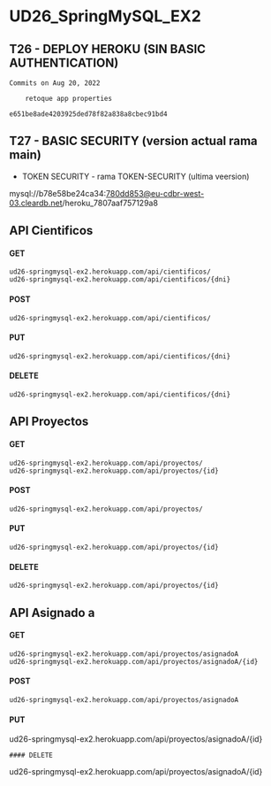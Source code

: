 # UD26_SpringMySQL_EX2

## T26 - DEPLOY HEROKU (SIN BASIC AUTHENTICATION)

```
Commits on Aug 20, 2022

    retoque app properties 

e651be8ade4203925ded78f82a838a8cbec91bd4
```

## T27 - BASIC SECURITY (version actual rama main)
- TOKEN SECURITY - rama TOKEN-SECURITY (ultima veersion)
    
mysql://b78e58be24ca34:780dd853@eu-cdbr-west-03.cleardb.net/heroku_7807aaf757129a8

## API Cientificos

#### GET
```
ud26-springmysql-ex2.herokuapp.com/api/cientificos/
ud26-springmysql-ex2.herokuapp.com/api/cientificos/{dni}
```
#### POST
```
ud26-springmysql-ex2.herokuapp.com/api/cientificos/
```
#### PUT
```
ud26-springmysql-ex2.herokuapp.com/api/cientificos/{dni}
```
#### DELETE
```
ud26-springmysql-ex2.herokuapp.com/api/cientificos/{dni}
```

## API Proyectos

#### GET
```
ud26-springmysql-ex2.herokuapp.com/api/proyectos/
ud26-springmysql-ex2.herokuapp.com/api/proyectos/{id}
```
#### POST
```
ud26-springmysql-ex2.herokuapp.com/api/proyectos/
```
#### PUT
```
ud26-springmysql-ex2.herokuapp.com/api/proyectos/{id}
```
#### DELETE
```
ud26-springmysql-ex2.herokuapp.com/api/proyectos/{id}
```

## API Asignado a

#### GET
```
ud26-springmysql-ex2.herokuapp.com/api/proyectos/asignadoA
ud26-springmysql-ex2.herokuapp.com/api/proyectos/asignadoA/{id}
```
#### POST
```
ud26-springmysql-ex2.herokuapp.com/api/proyectos/asignadoA
```
#### PUT
ud26-springmysql-ex2.herokuapp.com/api/proyectos/asignadoA/{id}
```
#### DELETE
```
ud26-springmysql-ex2.herokuapp.com/api/proyectos/asignadoA/{id}
```
